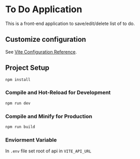 # To Do Application

This is a front-end application to save/edit/delete list of to do.

## Customize configuration

See [Vite Configuration Reference](https://vitejs.dev/config/).

## Project Setup

```sh
npm install
```

### Compile and Hot-Reload for Development

```sh
npm run dev
```

### Compile and Minify for Production

```sh
npm run build
```

### Enviorment Variable

In `.env` file set root of api in `VITE_API_URL`
